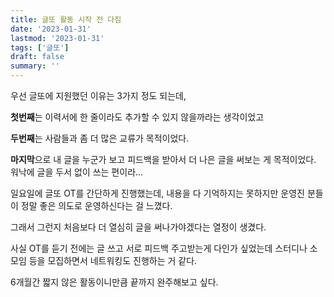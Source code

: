 ```yaml
---
title: 글또 활동 시작 전 다짐
date: '2023-01-31'
lastmod: '2023-01-31'
tags: ['글또']
draft: false
summary: ''
---
```


우선 글또에 지원했던 이유는 3가지 정도 되는데,

**첫번째**는 이력서에 한 줄이라도 추가할 수 있지 않을까라는 생각이었고

**두번째**는 사람들과 좀 더 많은 교류가 목적이었다.

**마지막**으로 내 글을 누군가 보고 피드백을 받아서 더 나은 글을 써보는 게 목적이었다. 워낙에 글을 두서 없이 쓰는 편이라...

일요일에 글또 OT를 간단하게 진행했는데, 내용을 다 기억하지는 못하지만 운영진 분들이 정말 좋은 의도로 운영하신다는 걸 느꼈다.

그래서 그런지 처음보다 더 열심히 글을 써나가야겠다는 열정이 생겼다.

사실 OT를 듣기 전에는 글 쓰고 서로 피드백 주고받는게 다인가 싶었는데 스터디나 소모임 등을 모집하면서 네트워킹도 진행하는 거 같다.

6개월간 짧지 않은 활동이니만큼 끝까지 완주해보고 싶다.

